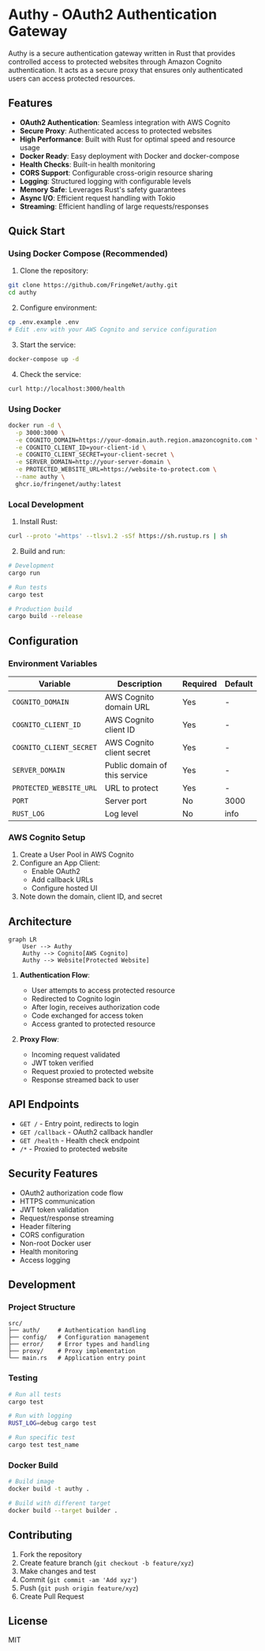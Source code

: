 # Authy - OAuth2 Authentication Gateway

Authy is a secure authentication gateway written in Rust that provides controlled access to protected websites through Amazon Cognito authentication. It acts as a secure proxy that ensures only authenticated users can access protected resources.

## Features

- **OAuth2 Authentication**: Seamless integration with AWS Cognito
- **Secure Proxy**: Authenticated access to protected websites
- **High Performance**: Built with Rust for optimal speed and resource usage
- **Docker Ready**: Easy deployment with Docker and docker-compose
- **Health Checks**: Built-in health monitoring
- **CORS Support**: Configurable cross-origin resource sharing
- **Logging**: Structured logging with configurable levels
- **Memory Safe**: Leverages Rust's safety guarantees
- **Async I/O**: Efficient request handling with Tokio
- **Streaming**: Efficient handling of large requests/responses

## Quick Start

### Using Docker Compose (Recommended)

1. Clone the repository:
```bash
git clone https://github.com/FringeNet/authy.git
cd authy
```

2. Configure environment:
```bash
cp .env.example .env
# Edit .env with your AWS Cognito and service configuration
```

3. Start the service:
```bash
docker-compose up -d
```

4. Check the service:
```bash
curl http://localhost:3000/health
```

### Using Docker

```bash
docker run -d \
  -p 3000:3000 \
  -e COGNITO_DOMAIN=https://your-domain.auth.region.amazoncognito.com \
  -e COGNITO_CLIENT_ID=your-client-id \
  -e COGNITO_CLIENT_SECRET=your-client-secret \
  -e SERVER_DOMAIN=http://your-server-domain \
  -e PROTECTED_WEBSITE_URL=https://website-to-protect.com \
  --name authy \
  ghcr.io/fringenet/authy:latest
```

### Local Development

1. Install Rust:
```bash
curl --proto '=https' --tlsv1.2 -sSf https://sh.rustup.rs | sh
```

2. Build and run:
```bash
# Development
cargo run

# Run tests
cargo test

# Production build
cargo build --release
```

## Configuration

### Environment Variables

| Variable | Description | Required | Default |
|----------|-------------|----------|---------|
| `COGNITO_DOMAIN` | AWS Cognito domain URL | Yes | - |
| `COGNITO_CLIENT_ID` | AWS Cognito client ID | Yes | - |
| `COGNITO_CLIENT_SECRET` | AWS Cognito client secret | Yes | - |
| `SERVER_DOMAIN` | Public domain of this service | Yes | - |
| `PROTECTED_WEBSITE_URL` | URL to protect | Yes | - |
| `PORT` | Server port | No | 3000 |
| `RUST_LOG` | Log level | No | info |

### AWS Cognito Setup

1. Create a User Pool in AWS Cognito
2. Configure an App Client:
   - Enable OAuth2
   - Add callback URLs
   - Configure hosted UI
3. Note down the domain, client ID, and secret

## Architecture

```mermaid
graph LR
    User --> Authy
    Authy --> Cognito[AWS Cognito]
    Authy --> Website[Protected Website]
```

1. **Authentication Flow**:
   - User attempts to access protected resource
   - Redirected to Cognito login
   - After login, receives authorization code
   - Code exchanged for access token
   - Access granted to protected resource

2. **Proxy Flow**:
   - Incoming request validated
   - JWT token verified
   - Request proxied to protected website
   - Response streamed back to user

## API Endpoints

- `GET /` - Entry point, redirects to login
- `GET /callback` - OAuth2 callback handler
- `GET /health` - Health check endpoint
- `/*` - Proxied to protected website

## Security Features

- OAuth2 authorization code flow
- HTTPS communication
- JWT token validation
- Request/response streaming
- Header filtering
- CORS configuration
- Non-root Docker user
- Health monitoring
- Access logging

## Development

### Project Structure

```
src/
├── auth/     # Authentication handling
├── config/   # Configuration management
├── error/    # Error types and handling
├── proxy/    # Proxy implementation
└── main.rs   # Application entry point
```

### Testing

```bash
# Run all tests
cargo test

# Run with logging
RUST_LOG=debug cargo test

# Run specific test
cargo test test_name
```

### Docker Build

```bash
# Build image
docker build -t authy .

# Build with different target
docker build --target builder .
```

## Contributing

1. Fork the repository
2. Create feature branch (`git checkout -b feature/xyz`)
3. Make changes and test
4. Commit (`git commit -am 'Add xyz'`)
5. Push (`git push origin feature/xyz`)
6. Create Pull Request

## License

MIT